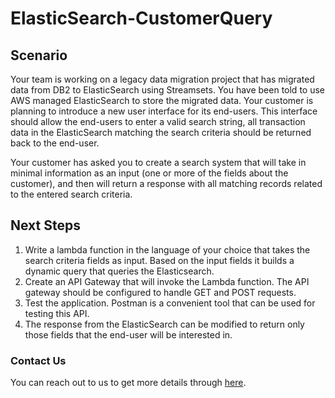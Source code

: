 # ElasticSearch-CustomerQuery

## Scenario
Your team is working on a legacy data migration project that has migrated data from DB2 to ElasticSearch using Streamsets. You have been told to use AWS managed ElasticSearch to store the migrated data. 
Your customer is planning to introduce a new user interface for its end-users. This interface should allow the end-users to enter a valid search string, all transaction data in the ElasticSearch matching the search criteria should be returned back to the end-user.

Your customer has asked you to create a search system that will take in minimal information as an input (one or more of the fields about the customer), and then will return a response with all matching records related to the entered search criteria.


## Next Steps
1. Write a lambda function in the language of your choice that takes the search criteria fields as input. Based on the input fields it builds a dynamic query that queries the Elasticsearch.
2. Create an API Gateway that will invoke the Lambda function. The API gateway should be configured to handle GET and POST requests.
3. Test the application. Postman is a convenient tool that can be used for testing this API.
4. The response from the ElasticSearch can be modified to return only those fields that the end-user will be interested in.

### Contact Us
You can reach out to us to get more details through [here](https://www.youtube.com/channel/UC_evcfxhjjui5hChhLE08tQ/about).

